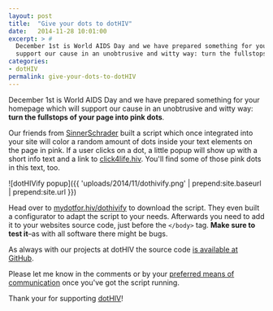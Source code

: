 ```yaml
---
layout: post
title:  "Give your dots to dotHIV"
date:   2014-11-28 10:01:00
excerpt: > #
  December 1st is World AIDS Day and we have prepared something for your homepage which will
  support our cause in an unobtrusive and witty way: turn the fullstops of your page into pink dots.
categories:
- dotHIV
permalink: give-your-dots-to-dotHIV
---
```


December 1st is World AIDS Day and we have prepared something for your homepage which will support our cause in an unobtrusive and witty way: **turn the fullstops of your page into pink dots**.

Our friends from [SinnerSchrader](http://sinnerschrader.hiv/) built a script which once integrated into your site will color a random amount of dots inside your text elements on the page in pink. If a user clicks on a dot, a little popup will show up with a short info text and a link to [click4life.hiv](http://click4life.hiv/). You'll find some of those pink dots in this text, too.

![dotHIVify popup]({{ 'uploads/2014/11/dothivify.png' | prepend:site.baseurl | prepend:site.url }})

Head over to [mydotfor.hiv/dothivify](http://mydotfor.hiv/dothivify/) to download the script. They even built a configurator to adapt the script to your needs. Afterwards you need to add it to your websites source code, just before the `</body>` tag. **Make sure to test it**–as with all software there might be bugs. 

As always with our projects at dotHIV the source code [is available at GitHub](https://github.com/dothiv/dothivify).

Please let me know in the comments or by your [preferred means of communication](https://coderbyheart.com/) once you've got the script running.

Thank your for supporting [dotHIV](http://click4life.hiv/)!
